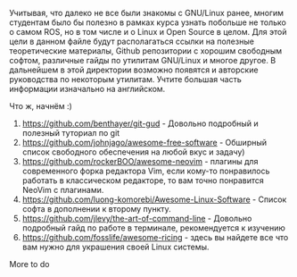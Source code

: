 Учитывая, что далеко не все были знакомы с GNU/Linux ранее, многим студентам было бы полезно в рамках курса узнать побольше не только о самом ROS, но в том числе и о Linux и Open Source в целом. Для этой цели в данном файле будут располагаться ссылки на полезные теоретические материалы, Github репозитории с хорошим свободным софтом, различные гайды по утилитам GNU/Linux и многое другое. В дальнейшем в этой директории возможно появятся и авторские руководства по некоторым утилитам. Учтите большая часть информации изначально на английском.

Что ж, начнём :) 
1. https://github.com/benthayer/git-gud - Довольно подробный и полезный туториал по git 
2. https://github.com/johnjago/awesome-free-software - Обширный список свободного обеспечения на любой вкус и задачу) 
3. https://github.com/rockerBOO/awesome-neovim - плагины для современного форка редактора Vim, если кому-то понравилось работать в классическом редакторе, то вам точно понравится NeoVim с плагинами.
4. https://github.com/luong-komorebi/Awesome-Linux-Software - Список софта в дополнении к второму пункту.
5. https://github.com/jlevy/the-art-of-command-line - Довольно подробный гайд по работе в терминале, рекомендуется к изучению
6. https://github.com/fosslife/awesome-ricing - здесь вы найдете все что вам нужно для украшения своей Linux системы. 

More to do



